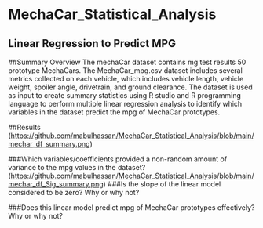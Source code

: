 # MechaCar_Statistical_Analysis
## Linear Regression to Predict MPG
##Summary Overview
The mechaCar dataset contains mg test results 50 prototype MechaCars. The MechaCar_mpg.csv dataset includes several metrics collected on each vehicle, which includes vehicle length, vehicle weight, spoiler angle, drivetrain, and ground clearance. The dataset is used as input to create summary statistics using R studio and R programming language to perform multiple linear regression analysis to identify which variables in the dataset predict the mpg of MechaCar prototypes. 

##Results
(https://github.com/mabulhassan/MechaCar_Statistical_Analysis/blob/main/mechar_df_summary.png)

###Which variables/coefficients provided a non-random amount of variance to the mpg values in the dataset?
(https://github.com/mabulhassan/MechaCar_Statistical_Analysis/blob/main/mechar_df_Sig_summary.png)
###Is the slope of the linear model considered to be zero? Why or why not?

###Does this linear model predict mpg of MechaCar prototypes effectively? Why or why not?
